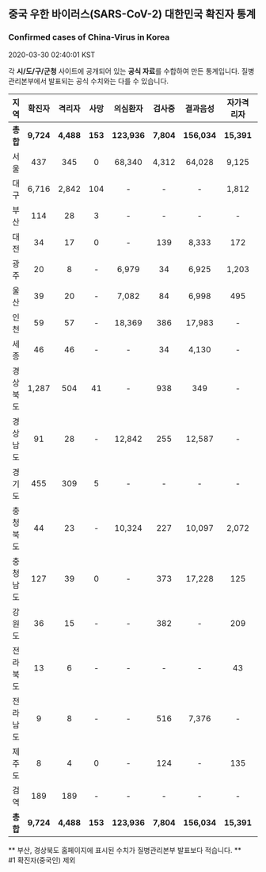 
## 중국 우한 바이러스(SARS-CoV-2) 대한민국 확진자 통계
### Confirmed cases of China-Virus in Korea
2020-03-30 02:40:01 KST

각 **시/도/구/군청** 사이트에 공개되어 있는 **공식 자료**를 수합하여 만든 통계입니다.
질병관리본부에서 발표되는 공식 수치와는 다를 수 있습니다.


|  지역  | 확진자 |  격리자  |  사망  |  의심환자  |  검사중  |  결과음성  |  자가격리자  |  감시중  |  감시해제  |  퇴원  |
|:------:|:------:|:--------:|:--------:|:----------:|:--------:|:----------------:|:------------:|:--------:|:----------:|:--:|
|**총합**|**9,724**|**4,488**|**153**|**123,936**|**7,804**|**156,034**|**15,391**|**4,787**|**20,468**|**5,028**|
|서울|437|345|0|68,340|4,312|64,028|9,125|2,300|6,825|92|
|대구|6,716|2,842|104|-|-|-|1,812|-|-|3,770|
|부산|114|28|3|-|-|-|-|-|-|83|
|대전|34|17|0|-|139|8,333|172|172|515|17|
|광주|20|8|-|6,979|34|6,925|1,203|59|1,144|12|
|울산|39|20|-|7,082|84|6,998|495|78|417|19|
|인천|59|57|-|18,369|386|17,983|-|-|-|2|
|세종|46|46|-|-|34|4,130|-|-|-|-|
|경상북도|1,287|504|41|-|938|349|-|1,745|9,571|687|
|경상남도|91|28|-|12,842|255|12,587|-|-|-|63|
|경기도|455|309|5|-|-|-|-|-|-|141|
|충청북도|44|23|-|10,324|227|10,097|2,072|331|1,741|21|
|충청남도|127|39|0|-|373|17,228|125|-|-|88|
|강원도|36|15|-|-|382|-|209|-|-|21|
|전라북도|13|6|-|-|-|-|43|-|-|7|
|전라남도|9|8|-|-|516|7,376|-|102|255|1|
|제주도|8|4|0|-|124|-|135|-|-|4|
|검역|189|189|-|-|-|-|-|-|-|-|
|**총합**|**9,724**|**4,488**|**153**|**123,936**|**7,804**|**156,034**|**15,391**|**4,787**|**20,468**|**5,028**|


** 부산, 경상북도 홈페이지에 표시된 수치가 질병관리본부 발표보다 적습니다. **<br>
#1 확진자(중국인) 제외
    